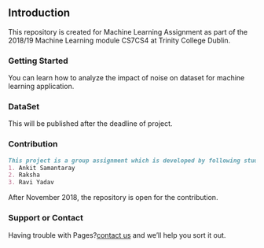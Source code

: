 ## Introduction

This repository is created for Machine Learning Assignment as part of the 2018/19 Machine Learning module CS7CS4 at Trinity College Dublin.

### Getting Started

You can learn how to analyze the impact of noise on dataset for machine learning application.

### DataSet

This will be published after the deadline of project.

### Contribution 

```markdown
This project is a group assignment which is developed by following students:
1. Ankit Samantaray
2. Raksha 
3. Ravi Yadav
```
After November 2018, the repository is open for the contribution.

### Support or Contact

Having trouble with Pages?[contact us](yadavra@tcd.ie) and we’ll help you sort it out.
